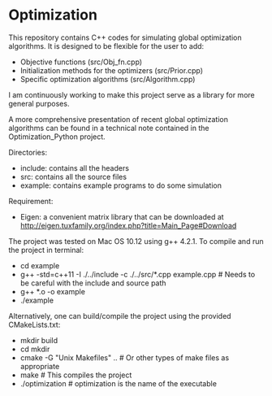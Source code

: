 # Optimization

This repository contains C++ codes for simulating global optimization algorithms. 
It is designed to be flexible for the user to add:
  + Objective functions (src/Obj_fn.cpp)
  + Initialization methods for the optimizers (src/Prior.cpp)
  + Specific optimization algorithms (src/Algorithm.cpp)

I am continuously working to make this project serve as a library for more general purposes. 

A more comprehensive presentation of recent global optimization algorithms can be found in a technical note contained in the Optimization_Python project. 


Directories:
  + include: contains all the headers
  + src: contains all the source files
  + example: contains example programs to do some simulation
 
Requirement:
  + Eigen: a convenient matrix library that can be downloaded at http://eigen.tuxfamily.org/index.php?title=Main_Page#Download
 
The project was tested on Mac OS 10.12 using g++ 4.2.1. 
To compile and run the project in terminal: 
  + cd example
  + g++ -std=c++11 -I ./../include -c ./../src/*.cpp example.cpp # Needs to be careful with the include and source path
  + g++ *.o -o example
  + ./example

Alternatively, one can build/compile the project using the provided CMakeLists.txt:
  + mkdir build
  + cd mkdir 
  + cmake -G "Unix Makefiles" .. # Or other types of make files as appropriate
  + make # This compiles the project
  + ./optimization # optimization is the name of the executable
